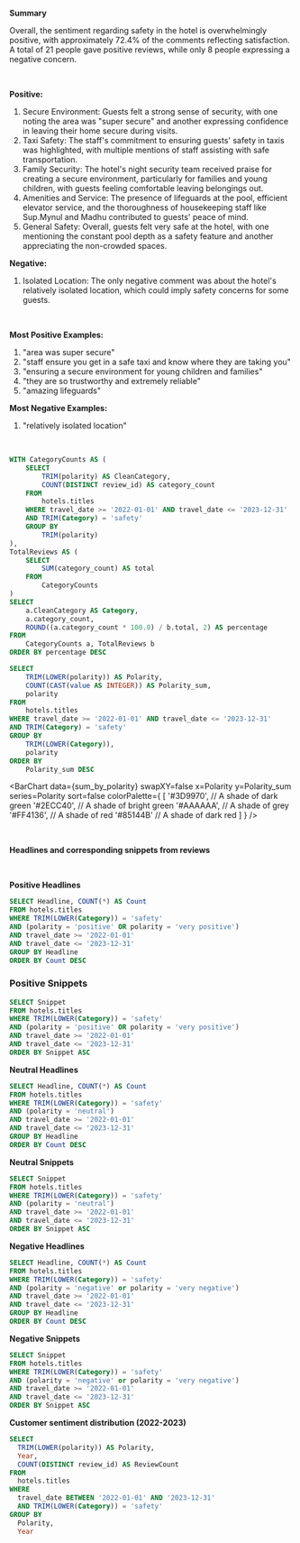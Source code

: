 <script>
  import noindex from '../../components/noindex.svelte';
</script>

**Summary**

Overall, the sentiment regarding safety in the hotel is overwhelmingly positive, with approximately 72.4% of the comments reflecting satisfaction. A total of 21 people gave positive reviews, while only 8 people expressing a negative concern.

<br> 

**Positive:**

1. Secure Environment: Guests felt a strong sense of security, with one noting the area was "super
secure" and another expressing confidence in leaving their home secure during visits.
2. Taxi Safety: The staff's commitment to ensuring guests' safety in taxis was highlighted, with multiple
mentions of staff assisting with safe transportation.
3. Family Security: The hotel's night security team received praise for creating a secure environment,
particularly for families and young children, with guests feeling comfortable leaving belongings out.
4. Amenities and Service: The presence of lifeguards at the pool, efficient elevator service, and the
thoroughness of housekeeping staff like Sup.Mynul and Madhu contributed to guests' peace of mind.
5. General Safety: Overall, guests felt very safe at the hotel, with one mentioning the constant pool
depth as a safety feature and another appreciating the non-crowded spaces.
 

**Negative:**

1. Isolated Location: The only negative comment was about the hotel's relatively isolated location, which
could imply safety concerns for some guests.

<br>

**Most Positive Examples:**

1. "area was super secure"
2. "staff ensure you get in a safe taxi and know where they are taking you"
3. "ensuring a secure environment for young children and families"
4. "they are so trustworthy and extremely reliable"
5. "amazing lifeguards"

**Most Negative Examples:**

1.  "relatively isolated location"

<br>

```sql polarity_proportions
WITH CategoryCounts AS (
    SELECT
        TRIM(polarity) AS CleanCategory,
        COUNT(DISTINCT review_id) AS category_count
    FROM
        hotels.titles
    WHERE travel_date >= '2022-01-01' AND travel_date <= '2023-12-31'
    AND TRIM(Category) = 'safety'
    GROUP BY
        TRIM(polarity)
),
TotalReviews AS (
    SELECT
        SUM(category_count) AS total
    FROM
        CategoryCounts
)
SELECT
    a.CleanCategory AS Category,
    a.category_count,
    ROUND((a.category_count * 100.0) / b.total, 2) AS percentage
FROM
    CategoryCounts a, TotalReviews b
ORDER BY percentage DESC
```

```sql sum_by_polarity
SELECT
    TRIM(LOWER(polarity)) AS Polarity,
    COUNT(CAST(value AS INTEGER)) AS Polarity_sum,
    polarity
FROM
    hotels.titles
WHERE travel_date >= '2022-01-01' AND travel_date <= '2023-12-31'
AND TRIM(Category) = 'safety'
GROUP BY
    TRIM(LOWER(Category)),
    polarity
ORDER BY
    Polarity_sum DESC
```

<BarChart 
    data={sum_by_polarity} 
    swapXY=false
    x=Polarity
    y=Polarity_sum 
    series=Polarity
    sort=false
    colorPalette={
        [
        '#3D9970',  // A shade of dark green
        '#2ECC40',      // A shade of bright green
        '#AAAAAA',       // A shade of grey
        '#FF4136',      // A shade of red
        '#85144B'  // A shade of dark red
        ]
    }
/>

<br>

**Headlines and corresponding snippets from reviews**

<br>

**Positive Headlines**
```sql positive_headlines
SELECT Headline, COUNT(*) AS Count
FROM hotels.titles
WHERE TRIM(LOWER(Category)) = 'safety'
AND (polarity = 'positive' OR polarity = 'very positive')
AND travel_date >= '2022-01-01' 
AND travel_date <= '2023-12-31'
GROUP BY Headline
ORDER BY Count DESC
```
<DataTable data="{positive_headlines}" search="true" rows=40 rowShading=true/>

### Positive Snippets
```sql positive_snippets
SELECT Snippet
FROM hotels.titles
WHERE TRIM(LOWER(Category)) = 'safety'
AND (polarity = 'positive' OR polarity = 'very positive')
AND travel_date >= '2022-01-01' 
AND travel_date <= '2023-12-31'
ORDER BY Snippet ASC
```

<DataTable data="{positive_snippets}" search="true" rows=15 rowShading=true/>

**Neutral Headlines**
```sql neutral_headlines
SELECT Headline, COUNT(*) AS Count
FROM hotels.titles
WHERE TRIM(LOWER(Category)) = 'safety'
AND (polarity = 'neutral')
AND travel_date >= '2022-01-01' 
AND travel_date <= '2023-12-31'
GROUP BY Headline
ORDER BY Count DESC
```
<DataTable data="{neutral_headlines}" search="true" rows=40 rowShading=true/>

**Neutral Snippets**
```sql neutral_snippets
SELECT Snippet
FROM hotels.titles
WHERE TRIM(LOWER(Category)) = 'safety'
AND (polarity = 'neutral')
AND travel_date >= '2022-01-01' 
AND travel_date <= '2023-12-31'
ORDER BY Snippet ASC
```

<DataTable data="{neutral_snippets}" search="true" rows=15 rowShading=true/>

**Negative Headlines**
```sql negative_headlines
SELECT Headline, COUNT(*) AS Count
FROM hotels.titles
WHERE TRIM(LOWER(Category)) = 'safety'
AND (polarity = 'negative' or polarity = 'very negative')
AND travel_date >= '2022-01-01' 
AND travel_date <= '2023-12-31'
GROUP BY Headline
ORDER BY Count DESC
```
<DataTable data="{negative_headlines}" search="true" rows=40 rowShading=true/>

**Negative Snippets**
```sql negative_snippets
SELECT Snippet
FROM hotels.titles
WHERE TRIM(LOWER(Category)) = 'safety'
AND (polarity = 'negative' or polarity = 'very negative')
AND travel_date >= '2022-01-01' 
AND travel_date <= '2023-12-31'
ORDER BY Snippet ASC
```

<DataTable data="{negative_snippets}" search="true" rows=15 rowShading=true/>


**Customer sentiment distribution (2022-2023)**

```sql sentiment_distribution
SELECT
  TRIM(LOWER(polarity)) AS Polarity,
  Year,
  COUNT(DISTINCT review_id) AS ReviewCount
FROM
  hotels.titles
WHERE
  travel_date BETWEEN '2022-01-01' AND '2023-12-31'
  AND TRIM(LOWER(Category)) = 'safety'
GROUP BY
  Polarity,
  Year

```

<BarChart 
    data={sentiment_distribution} 
    x="Polarity" 
    y="ReviewCount"
    series="Year" 
    groupBy="Year" 
    type="grouped"
/>